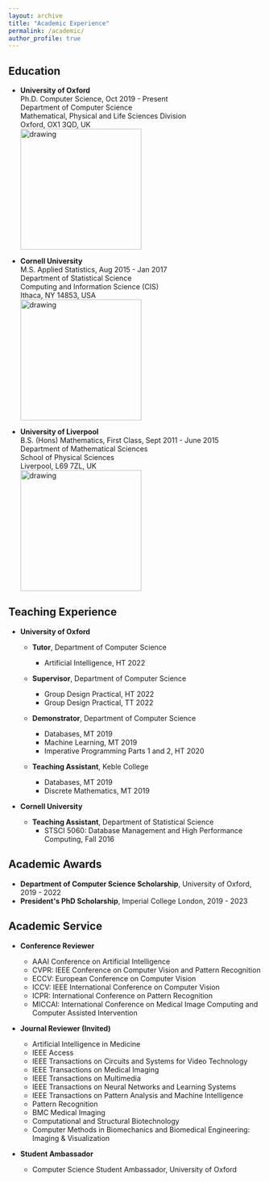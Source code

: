 ```yaml
---
layout: archive
title: "Academic Experience"
permalink: /academic/
author_profile: true
---
```

## Education
* **University of Oxford**   
  Ph.D. Computer Science, Oct 2019 - Present  
  Department of Computer Science  
  Mathematical, Physical and Life Sciences Division  
  Oxford, OX1 3QD, UK  
  <a href="http://www.cs.ox.ac.uk/"><img src="https://eveningdong.github.io/images/oxford.png" alt="drawing" width="240px"/></a> 

* **Cornell University**  
  M.S. Applied Statistics, Aug 2015 - Jan 2017  
  Department of Statistical Science  
  Computing and Information Science (CIS)  
  Ithaca, NY 14853, USA  
  <a href="https://cis.cornell.edu/cornell-computing-information-science/"><img src="https://eveningdong.github.io/images/cis.png" alt="drawing" width="240px"/></a> 

* **University of Liverpool**  
  B.S. (Hons) Mathematics, First Class, Sept 2011 - June 2015  
  Department of Mathematical Sciences  
  School of Physical Sciences  
  Liverpool, L69 7ZL, UK  
  <a href="https://www.liverpool.ac.uk/mathematical-sciences/"><img src="https://eveningdong.github.io/images/liverpool.svg" alt="drawing" width="240px"/></a>  

## Teaching Experience
* **University of Oxford**  
  + **Tutor**, Department of Computer Science   
    - Artificial Intelligence, HT 2022  

  + **Supervisor**, Department of Computer Science   
    - Group Design Practical, HT 2022  
    - Group Design Practical, TT 2022  

  + **Demonstrator**, Department of Computer Science  
    - Databases, MT 2019  
    - Machine Learning, MT 2019 
    - Imperative Programming Parts 1 and 2, HT 2020 

  + **Teaching Assistant**, Keble College  
    - Databases, MT 2019  
    - Discrete Mathematics, MT 2019  
    
* **Cornell University**  
  + **Teaching Assistant**, Department of Statistical Science  
    - STSCI 5060: Database Management and High Performance Computing, Fall 2016  
  
## Academic Awards  
* **Department of Computer Science Scholarship**, University of Oxford, 2019 - 2022  
* **President's PhD Scholarship**, Imperial College London, 2019 - 2023   

## Academic Service  
* **Conference Reviewer**  
  + AAAI Conference on Artificial Intelligence    
  + CVPR: IEEE Conference on Computer Vision and Pattern Recognition  
  + ECCV: European Conference on Computer Vision  
  + ICCV: IEEE International Conference on Computer Vision  
  + ICPR: International Conference on Pattern Recognition  
  + MICCAI: International Conference on Medical Image Computing and Computer Assisted Intervention  

* **Journal Reviewer (Invited)**  
  + Artificial Intelligence in Medicine  
  + IEEE Access  
  + IEEE Transactions on Circuits and Systems for Video Technology  
  + IEEE Transactions on Medical Imaging  
  + IEEE Transactions on Multimedia  
  + IEEE Transactions on Neural Networks and Learning Systems  
  + IEEE Transactions on Pattern Analysis and Machine Intelligence  
  + Pattern Recognition  
  + BMC Medical Imaging  
  + Computational and Structural Biotechnology  
  + Computer Methods in Biomechanics and Biomedical Engineering: Imaging & Visualization

* **Student Ambassador**  
  + Computer Science Student Ambassador, University of Oxford  
